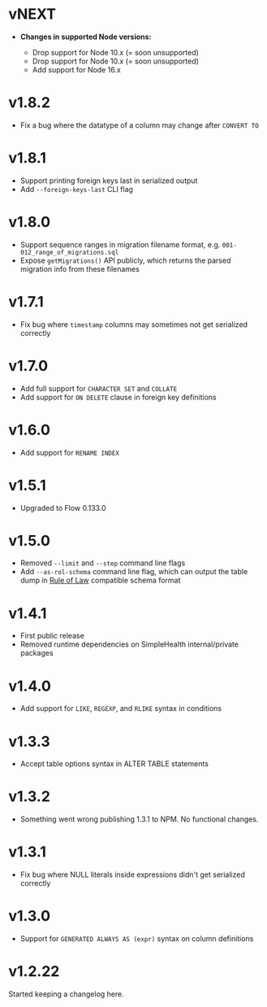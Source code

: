 # vNEXT

- **Changes in supported Node versions:**

  - Drop support for Node 10.x (= soon unsupported)
  - Drop support for Node 10.x (= soon unsupported)
  - Add support for Node 16.x

# v1.8.2

- Fix a bug where the datatype of a column may change after `CONVERT TO`

# v1.8.1

- Support printing foreign keys last in serialized output
- Add `--foreign-keys-last` CLI flag

# v1.8.0

- Support sequence ranges in migration filename format, e.g. `001-012_range_of_migrations.sql`
- Expose `getMigrations()` API publicly, which returns the parsed migration info from these filenames

# v1.7.1

- Fix bug where `timestamp` columns may sometimes not get serialized correctly

# v1.7.0

- Add full support for `CHARACTER SET` and `COLLATE`
- Add support for `ON DELETE` clause in foreign key definitions

# v1.6.0

- Add support for `RENAME INDEX`

# v1.5.1

- Upgraded to Flow 0.133.0

# v1.5.0

- Removed `--limit` and `--step` command line flags
- Add `--as-rol-schema` command line flag, which can output the table dump in
  [Rule of Law](https://github.com/nvie/rule-of-law) compatible schema format

# v1.4.1

- First public release
- Removed runtime dependencies on SimpleHealth internal/private packages

# v1.4.0

- Add support for `LIKE`, `REGEXP`, and `RLIKE` syntax in conditions

# v1.3.3

- Accept table options syntax in ALTER TABLE statements

# v1.3.2

- Something went wrong publishing 1.3.1 to NPM. No functional changes.

# v1.3.1

- Fix bug where NULL literals inside expressions didn't get serialized
  correctly

# v1.3.0

- Support for `GENERATED ALWAYS AS (expr)` syntax on column definitions

# v1.2.22

Started keeping a changelog here.
